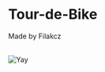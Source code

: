 # Tour-de-Bike
Made by Filakcz<br />
<br>

![Yay](https://t3.ftcdn.net/jpg/02/17/18/84/360_F_217188426_smgwnDFnQC5DHQ8mKGkdsMO7oDDP5nZn.jpg)